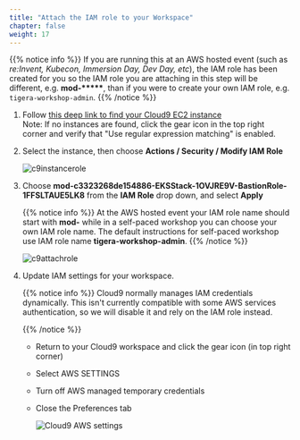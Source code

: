 ```yaml
---
title: "Attach the IAM role to your Workspace"
chapter: false
weight: 17
---
```


{{% notice info %}}
If you are running this at an AWS hosted event (such as *re:Invent, Kubecon, Immersion Day, Dev Day, etc*), the IAM role has been created for you so the IAM role you are attaching in this step will be different, e.g. __mod-*****__, than if you were to create your own IAM role, e.g. `tigera-workshop-admin`.
{{% /notice %}}

1. Follow [this deep link to find your Cloud9 EC2 instance](https://console.aws.amazon.com/ec2/v2/home?region=us-east-1#Instances:tag:Name=aws-cloud9-tigera-workshop;sort=desc:launchTime) <br> Note: If no instances are found, click the gear icon in the top right corner and verify that "Use regular expression matching" is enabled.

2. Select the instance, then choose **Actions / Security / Modify IAM Role**

    ![c9instancerole](/images/attach-role3.png)

3. Choose **mod-c3323268de154886-EKSStack-1OVJRE9V-BastionRole-1FFSLTAUE5LK8** from the **IAM Role** drop down, and select **Apply**

    {{% notice info %}}
At the AWS hosted event your IAM role name should start with **mod-** while in a self-paced workshop you can choose your own IAM role name. The default instructions for self-paced workshop use IAM role name **tigera-workshop-admin**.
    {{% /notice %}}

    ![c9attachrole](/images/tigera-modify-iam.png)

4. Update IAM settings for your workspace.

    {{% notice info %}}
Cloud9 normally manages IAM credentials dynamically. This isn't currently compatible with
some AWS services authentication, so we will disable it and rely on the IAM role instead.

    {{% /notice %}}

    - Return to your Cloud9 workspace and click the gear icon (in top right corner)
    - Select AWS SETTINGS
    - Turn off AWS managed temporary credentials
    - Close the Preferences tab

        ![Cloud9 AWS settings](../images/c9disableiam.png)


